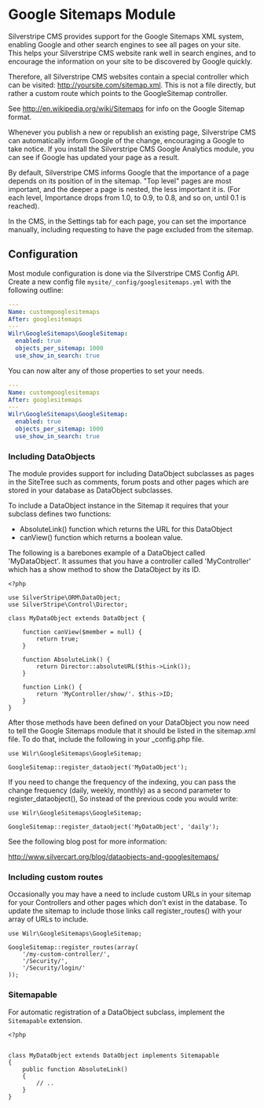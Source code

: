 # Google Sitemaps Module

Silverstripe CMS provides support for the Google Sitemaps XML system, enabling
Google and other search engines to see all pages on your site. This helps
your Silverstripe CMS website rank well in search engines, and to encourage the
information on your site to be discovered by Google quickly.

Therefore, all Silverstripe CMS websites contain a special controller which can
be visited: http://yoursite.com/sitemap.xml. This is not a file directly, but
rather a custom route which points to the GoogleSitemap controller.

See http://en.wikipedia.org/wiki/Sitemaps for info on the Google Sitemap
format.

Whenever you publish a new or republish an existing page, Silverstripe CMS can
automatically inform Google of the change, encouraging a Google to take notice.
If you install the Silverstripe CMS Google Analytics module, you can see if Google
has updated your page as a result.

By default, Silverstripe CMS informs Google that the importance of a page depends
on its position of in the sitemap. "Top level" pages are most important, and
the deeper a page is nested, the less important it is. (For each level,
Importance drops from 1.0, to 0.9, to 0.8, and so on, until 0.1 is reached).

In the CMS, in the Settings tab for each page, you can set the importance
manually, including requesting to have the page excluded from the sitemap.

## Configuration

Most module configuration is done via the Silverstripe CMS Config API. Create a
new config file `mysite/_config/googlesitemaps.yml` with the following outline:

```yml
---
Name: customgooglesitemaps
After: googlesitemaps
---
Wilr\GoogleSitemaps\GoogleSitemap:
  enabled: true
  objects_per_sitemap: 1000
  use_show_in_search: true
```

You can now alter any of those properties to set your needs.

```yml
---
Name: customgooglesitemaps
After: googlesitemaps
---
Wilr\GoogleSitemaps\GoogleSitemap:
  enabled: true
  objects_per_sitemap: 1000
  use_show_in_search: true
```

### Including DataObjects

The module provides support for including DataObject subclasses as pages in the
SiteTree such as comments, forum posts and other pages which are stored in your
database as DataObject subclasses.

To include a DataObject instance in the Sitemap it requires that your subclass
defines two functions:

-   AbsoluteLink() function which returns the URL for this DataObject
-   canView() function which returns a boolean value.

The following is a barebones example of a DataObject called 'MyDataObject'. It
assumes that you have a controller called 'MyController' which has a show method
to show the DataObject by its ID.

    <?php

    use SilverStripe\ORM\DataObject;
    use SilverStripe\Control\Director;

    class MyDataObject extends DataObject {

    	function canView($member = null) {
    		return true;
    	}

    	function AbsoluteLink() {
    		return Director::absoluteURL($this->Link());
    	}

    	function Link() {
    		return 'MyController/show/'. $this->ID;
    	}
    }

After those methods have been defined on your DataObject you now need to tell
the Google Sitemaps module that it should be listed in the sitemap.xml file. To
do that, include the following in your \_config.php file.

    use Wilr\GoogleSitemaps\GoogleSitemap;

    GoogleSitemap::register_dataobject('MyDataObject');

If you need to change the frequency of the indexing, you can pass the change
frequency (daily, weekly, monthly) as a second parameter to register_dataobject(), So
instead of the previous code you would write:

    use Wilr\GoogleSitemaps\GoogleSitemap;

    GoogleSitemap::register_dataobject('MyDataObject', 'daily');

See the following blog post for more information:

http://www.silvercart.org/blog/dataobjects-and-googlesitemaps/

### Including custom routes

Occasionally you may have a need to include custom URLs in your sitemap for
your Controllers and other pages which don't exist in the database. To update
the sitemap to include those links call register_routes() with your array of
URLs to include.

    use Wilr\GoogleSitemaps\GoogleSitemap;

    GoogleSitemap::register_routes(array(
    	'/my-custom-controller/',
    	'/Security/',
    	'/Security/login/'
    ));

### Sitemapable

For automatic registration of a DataObject subclass, implement the `Sitemapable`
extension.

```
<?php


class MyDataObject extends DataObject implements Sitemapable
{
    public function AbsoluteLink()
    {
        // ..
    }
}
```
